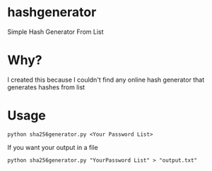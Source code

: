 # hashgenerator
Simple Hash Generator From List
# Why?
I created this because I couldn't find any online hash generator that generates hashes from list
# Usage
`python sha256generator.py <Your Password List>`

If you want your output in a file

`python sha256generator.py "YourPassword List" > "output.txt"`
